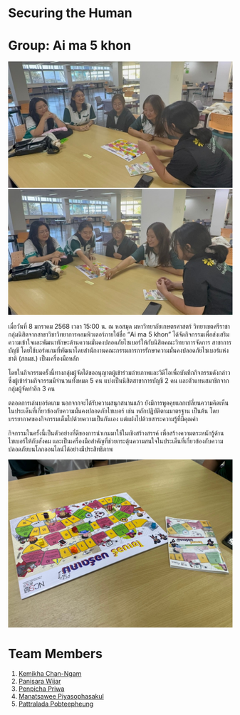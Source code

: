 # Securing the Human

# Group: Ai ma 5 khon

![b1](img/b1.jpeg)
![b2](img/b2.jpeg)

เมื่อวันที่ 8 มกราคม 2568 เวลา 15:00 น. ณ หอสมุด มหาวิทยาลัยเกษตรศาสตร์ วิทยาเขตศรีราชา กลุ่มนิสิตจากสาขาวิชาวิทยาการคอมพิวเตอร์ภายใต้ชื่อ “Ai ma 5 khon” ได้จัดกิจกรรมเพื่อส่งเสริมความเข้าใจและพัฒนาทักษะด้านความมั่นคงปลอดภัยไซเบอร์ให้กับนิสิตคณะวิทยาการจัดการ สาขาการบัญชี โดยใช้บอร์ดเกมที่พัฒนาโดยสำนักงานคณะกรรมการการรักษาความมั่นคงปลอดภัยไซเบอร์แห่งชาติ (สกมช.) เป็นเครื่องมือหลัก

โดยในกิจกรรมครั้งนี้ทางกลุ่มผู้จัดได้ขออนุญาตผู้เข้าร่วมถ่ายภาพและวิดีโอเพื่อบันทึกกิจกรรมดังกล่าว ซึ่งผู้เข้าร่วมกิจกรรมมีจำนวนทั้งหมด 5 คน แบ่งเป็นนิสิตสาขาการบัญชี 2 คน และตัวแทนสมาชิกจากกลุ่มผู้จัดทำอีก 3 คน

ตลอดการเล่นบอร์ดเกม นอกจากจะได้รับความสนุกสนานแล้ว ยังมีการพูดคุยแลกเปลี่ยนความคิดเห็นในประเด็นที่เกี่ยวข้องกับความมั่นคงปลอดภัยไซเบอร์ เช่น หลักปฏิบัติตามมาตรฐาน  เป็นต้น โดยบรรยากาศของกิจกรรมเต็มไปด้วยความเป็นกันเอง แต่แฝงไปด้วยสาระความรู้ที่มีคุณค่า

กิจกรรมในครั้งนี้เป็นตัวอย่างที่ดีของการนำเกมมาใช้ในเชิงสร้างสรรค์ เพื่อสร้างความตระหนักรู้ด้านไซเบอร์ให้กับสังคม และเป็นเครื่องมือสำคัญที่ช่วยกระตุ้นความสนใจในประเด็นที่เกี่ยวข้องกับความปลอดภัยบนโลกออนไลน์ได้อย่างมีประสิทธิภาพ

[![Video](img/b-vid.jpeg)]()

# Team Members

1. [Kemikha Chan-Ngam]()
2. [Panisara Wijar]()
3. [Penpicha Priwa]()
4. [Manatsawee Piyasophasakul]()
5. [Pattralada Pobteepheung](https://skyandz.github.io/boardgame)
